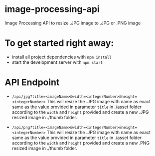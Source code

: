 # image-processing-api
 Image Processing API to resize .JPG image to .JPG or .PNG image 

# To get started right away:

* install all project dependencies with `npm install`
* start the development server with `npm start`

# API Endpoint

* `/api/jpg?title=<imageName>&width=<integerNumber>&height=<integerNumber>`
This will resize the .JPG image with name as exact same as the value provided in parameter `title` in ./asset folder according to the `width` and `height` provided and create a new .JPG resized image in ./thumb folder.

* `/api/png?title=<imageName>&width=<integerNumber>&height=<integerNumber>`
This will resize the .JPG image with name as exact same as the value provided in parameter `title` in ./asset folder according to the `width` and `height` provided and create a new .PNG resized image in ./thumb folder.
